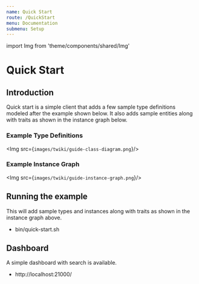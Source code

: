 ```yaml
---
name: Quick Start
route: /QuickStart
menu: Documentation
submenu: Setup 
---
```

import Img from 'theme/components/shared/Img'


# Quick Start

## Introduction
Quick start is a simple client that adds a few sample type definitions modeled after the example shown below.
It also adds sample entities along with traits as shown in the instance graph below.


### Example Type Definitions

<Img src={`images/twiki/guide-class-diagram.png`}/>


### Example Instance Graph

<Img src={`images/twiki/guide-instance-graph.png`}/>


## Running the example

This will add sample types and instances along with traits as shown in the instance graph above.

   * bin/quick-start.sh

## Dashboard
A simple dashboard with search is available.

   * http://localhost:21000/

